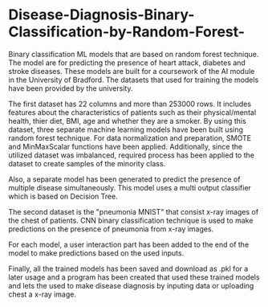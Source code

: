 # Disease-Diagnosis-Binary-Classification-by-Random-Forest-
Binary classification ML models that are based on random forest technique. The model are for predicting the presence of heart attack, diabetes and stroke diseases.
These models are built for a coursework of the AI module in the University of Bradford.
The datasets that used for training the models have been provided by the university.

The first dataset has 22 columns and more than 253000 rows. It includes features about the characteristics of patients such as their physical/mental health, thier diet, BMI, age and whether they are a smoker.
By using this dataset, three separate machine learning models have been built using random forest technique. For data normalization and preparation, SMOTE and MinMaxScalar functions have been applied. Additionally, since the utilized dataset was imbalanced, required process has been applied to the dataset to create samples of the minority class.

Also, a separate model has been generated to predict the presence of multiple disease simultaneously. This model uses a multi output classifier which is based on Decision Tree.

The second dataset is the "pneumonia MNIST" that consist x-ray images of the chest of patients. CNN binary classification technique is used to make predictions on the presence of pneumonia from x-ray images.

For each model, a user interaction part has been added to the end of the model to make predictions based on the used inputs.

Finally, all the trained models has been saved and download as .pkl for a later usage and a program has been created that used these trained models and lets the used to make disease diagnosis by inputing data or uploading chest a x-ray image.
